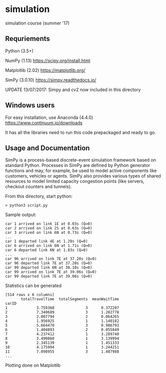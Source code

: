 simulation
==========
simulation course (summer '17)

Requriements
------------
Python (3.5+)

NumPy (1.13) https://scipy.org/install.html

Matplotlib (2.02) https://matplotlib.org/

SimPy (3.0.10) https://simpy.readthedocs.io/

UPDATE 13/07/2017: Simpy and cv2 now included in this directory

Windows users
-------------
For easy installation, use Anaconda (4.4.0) https://www.continuum.io/downloads

It has all the libraries need to run this code prepackaged and ready to go.


Usage and Documentation
-----------------------
SimPy is a process-based discrete-event simulation framework based on standard Python. Processes in SimPy are defined by Python generator functions and may, for example, be used to model active components like customers, vehicles or agents. SimPy also provides various types of shared resources to model limited capacity congestion points (like servers, checkout counters and tunnels).

From this directory, start python:

    > python3 script.py

Sample output:

    car 1 arrived on link 1E at 0.03s (Q=0)
    car 2 arrived on link 2S at 0.63s (Q=0)
    car 3 arrived on link 6N at 0.73s (Q=0)
    ...
    car 1 departed link 4E at 1.29s (Q=0)
    car 6 arrived on link 6N at 1.71s (Q=0)
    car 6 departed link 6N at 1.83s (Q=0)
    ...
    car 96 arrived on link 7E at 37.20s (Q=0)
    car 96 departed link 7E at 37.20s (Q=0)
    car 99 departed link 6N at 38.10s (Q=0)
    car 99 arrived on link 7E at 39.06s (Q=0)
    car 99 departed link 7E at 39.06s (Q=0)

Statistics can be generated

    [514 rows x 6 columns]
           totalTravelTime  totalSegments  meanWaitTime
    carID                                              
    1             3.759368              3      0.372207
    2             7.340689              3      1.282778
    3             2.007794              2      0.064265
    4             1.956925              1      1.140182
    5             5.664470              3      0.986793
    6             1.404893              2      0.055849
    7             4.237412              1      3.289740
    8             3.490860              1      3.139994
    9             2.345139              1      1.451333
    10            4.175994              1      3.244251
    11            7.098955              3      1.487988
    ...

Plotting done on Matplotlib
